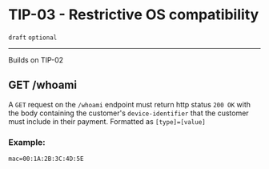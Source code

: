 # TIP-03 - Restrictive OS compatibility
`draft` `optional`

---
Builds on TIP-02

## GET /whoami
A `GET` request on the `/whoami` endpoint must return http status `200 OK` with the body containing the customer's `device-identifier` that the customer must include in their payment. Formatted as `[type]=[value]`

### Example:

```
mac=00:1A:2B:3C:4D:5E
```
